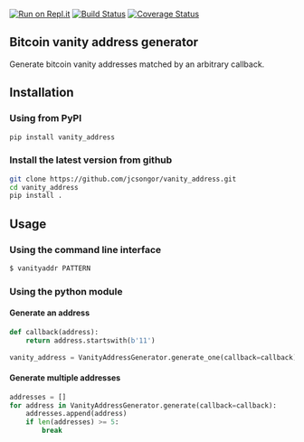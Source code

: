 [![Run on Repl.it](https://repl.it/badge/github/jcsongor/vanity_address)](https://repl.it/github/jcsongor/vanity_address)
[![Build Status](https://travis-ci.org/jcsongor/vanity_address.svg?branch=master)](https://travis-ci.org/jcsongor/vanity_address)
[![Coverage Status](https://coveralls.io/repos/github/jcsongor/vanity_address/badge.svg)](https://coveralls.io/github/jcsongor/vanity_address)

## Bitcoin vanity address generator

Generate bitcoin vanity addresses matched by an arbitrary callback.

## Installation
### Using from PyPI
```bash
pip install vanity_address
```

### Install the latest version from github
```bash
git clone https://github.com/jcsongor/vanity_address.git
cd vanity_address
pip install .
```

## Usage
### Using the command line interface

```bash
$ vanityaddr PATTERN 
```

### Using the python module
#### Generate an address
```python
def callback(address):
    return address.startswith(b'11')
    
vanity_address = VanityAddressGenerator.generate_one(callback=callback)
```
#### Generate multiple addresses
```python
addresses = []
for address in VanityAddressGenerator.generate(callback=callback):
    addresses.append(address)
    if len(addresses) >= 5:
        break
```

